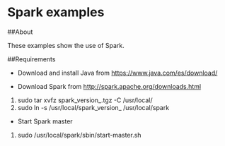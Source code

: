 # Spark examples

##About 

These examples show the use of Spark. 

##Requirements
* Download and install Java from https://www.java.com/es/download/

* Download Spark from http://spark.apache.org/downloads.html

1. sudo tar xvfz spark_version_.tgz -C   /usr/local/
2. sudo ln -s /usr/local/spark_version_  /usr/local/spark


* Start Spark master

1. sudo /usr/local/spark/sbin/start-master.sh
